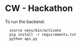 # CW - Hackathon


To run the backend:

``` 
  source venv/bin/activate 
  pip install -r requirements.txt
  python api.py
```
